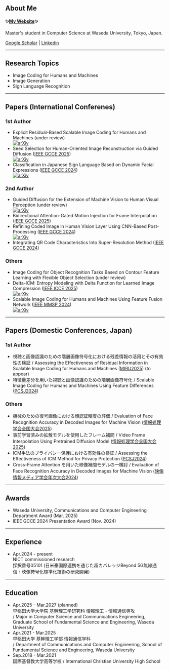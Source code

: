 <h2 align="left">About Me</h2>
<h4 align="left">
  ✨<a href="https://qwert-top.github.io/">My Website</a>✨
</h4>
Master's student in Computer Science at Waseda University, Tokyo, Japan.

<p align="left">
  <a href="https://scholar.google.com/citations?user=u1nK1wgAAAAJ&hl=en">Google Scholar</a> | <a href="https://www.linkedin.com/in/qwert-top">Linkedin</a>
</p>

---

<h2 align="left">Research Topics</h2>
<p align="left">

- Image Coding for Humans and Machines
- Image Generation
- Sign Language Recognition
</p>

---

<h2 align="left">Papers (International Conferenes)</h2>
<h3 aligh="left">1st Author</h3>
<p align="left">

- Explicit Residual-Based Scalable Image Coding for Humans and Machines (under review) <br>
  [![arXiv](https://img.shields.io/badge/arXiv-2506.19297-b31b1b.svg)](https://arxiv.org/abs/2506.19297)
- Seed Selection for Human-Oriented Image Reconstruction via Guided Diffusion ([IEEE GCCE 2025](https://www.ieee-gcce.org/2025/index.html)) <br>
 [![arXiv](https://img.shields.io/badge/arXiv-2506.05363-b31b1b.svg)](https://arxiv.org/abs/2506.05363)
- Classification in Japanese Sign Language Based on Dynamic Facial Expressions ([IEEE GCCE 2024](https://www.ieee-gcce.org/2024/index.html)) <br>
 [![arXiv](https://img.shields.io/badge/arXiv-2411.06347-b31b1b.svg)](https://arxiv.org/abs/2411.06347)
</p>
<h3 aligh="left">2nd Author</h3>
<p align="left">

- Guided Diffusion for the Extension of Machine Vision to Human Visual Perception (under review) <br>
[![arXiv](https://img.shields.io/badge/arXiv-2503.17907-b31b1b.svg)](https://arxiv.org/abs/2503.17907)
- Bidirectional Attention-Gated Motion Injection for Frame Interpolation ([IEEE GCCE 2025](https://www.ieee-gcce.org/2025/index.html)) <br>
- Refining Coded Image in Human Vision Layer Using CNN-Based Post-Processing ([IEEE GCCE 2024](https://www.ieee-gcce.org/2024/index.html)) <br>
[![arXiv](https://img.shields.io/badge/arXiv-2405.11894-b31b1b.svg)](https://arxiv.org/abs/2405.11894)
- Integrating QR Code Characteristics Into Super-Resolution Method ([IEEE GCCE 2024](https://www.ieee-gcce.org/2024/index.html))
</p>
<h3 aligh="left">Others</h3>
<p align="left">

- Image Coding for Object Recognition Tasks Based on Contour Feature Learning with Flexible Object Selection (under review) <br>
- Delta-ICM: Entropy Modeling with Delta Function for Learned Image Compression ([IEEE ICCE 2025](https://icce.org/2025/)) <br>
[![arXiv](https://img.shields.io/badge/arXiv-2410.07669-b31b1b.svg)](https://arxiv.org/abs/2410.07669)
- Scalable Image Coding for Humans and Machines Using Feature Fusion Network ([IEEE MMSP 2024](https://attend.ieee.org/mmsp-2024/)) <br>
[![arXiv](https://img.shields.io/badge/arXiv-2405.09152-b31b1b.svg)](https://arxiv.org/abs/2405.09152)
</p>

---

<h2 align="left">Papers (Domestic Conferences, Japan)</h2>
<h3 aligh="left">1st Author</h3>
<p align="left">

- 視聴と画像認識のための階層画像符号化における残差情報の活用とその有効性の検証 / Assessing the Effectiveness of Residual Information in Scalable Image Coding for Humans and Machines ([MIRU2025](https://cvim.ipsj.or.jp/MIRU2025/index.html)) (to appear)
- 特徴量差分を用いた視聴と画像認識のための階層画像符号化 / Scalable Image Coding for Humans and Machines Using Feature Differences ([PCSJ2024](https://www.pcsj-imps.org/archive/2024.html))
</p>
<h3 aligh="left">Others</h3>
<p align="left">

- 機械のための復号画像における顔認証精度の評価 / Evaluation of Face Recognition Accuracy in Decoded Images for Machine Vision ([情報処理学会全国大会2025](https://www.ipsj.or.jp/event/taikai/87/index.html))
- 事前学習済みの拡散モデルを使用したフレーム補間 / Video Frame Interpolation Using Pretrained Diffusion Model ([情報処理学会全国大会2025](https://www.ipsj.or.jp/event/taikai/87/index.html))
- ICM手法のプライバシー保護における有効性の検証 / Assessing the Effectiveness of ICM Method for Privacy Protection ([PCSJ2024](https://www.pcsj-imps.org/archive/2024.html))
- Cross-Frame Attention を用いた映像補間モデルの一検討 / Evaluation of Face Recognition Accuracy in Decoded Images for Machine Vision ([映像情報メディア学会年次大会2024](https://www.ite.or.jp/annual/2024/))
</p>

---

<h2 align="left">Awards</h2>

- Waseda University, Communications and Computer Engineering Department Award (Mar. 2025)
- IEEE GCCE 2024 Presentation Award (Nov. 2024)

---

<h2 align="left">Experience</h2>

- Apr.2024 - present <br>
 NICT commissioned research <br>
 採択番号05101 (日米豪国際連携を通じた超カバレッジBeyond 5G無線通信・映像符号化標準化技術の研究開発)

---

<h2 align="left">Education</h2>

- Apr.2025 - Mar.2027 (planned) <br>
  早稲田大学大学院 基幹理工学研究科 情報理工・情報通信専攻 <br>
  / Major in Computer Science and Communications Engineering, Graduate School of Fundamental Science and Engineering, Waseda University
- Apr.2021 - Mar.2025 <br>
  早稲田大学 基幹理工学部 情報通信学科 <br>
  / Department of Communications and Computer Engineering, School of Fundamental Science and Engineering, Waseda University
- Sep.2018 - Mar.2021 <br>
国際基督教大学高等学校 / International Christian University High School
